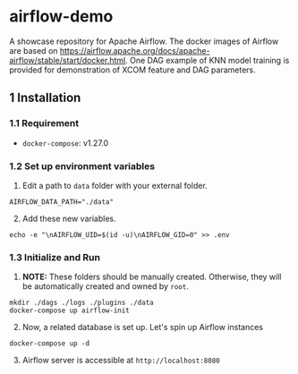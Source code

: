 # airflow-demo
A showcase repository for Apache Airflow. The docker images of Airflow are based on https://airflow.apache.org/docs/apache-airflow/stable/start/docker.html. One DAG example of KNN model training is provided for demonstration of XCOM feature and DAG parameters.

## 1 Installation

### 1.1 Requirement
- `docker-compose`: v1.27.0

### 1.2 Set up environment variables
1. Edit a path to `data` folder with your external folder.
```
AIRFLOW_DATA_PATH="./data"
```
2. Add these new variables.
```
echo -e "\nAIRFLOW_UID=$(id -u)\nAIRFLOW_GID=0" >> .env
```

### 1.3 Initialize and Run
1. **NOTE:** These folders should be manually created. Otherwise, they will be automatically created and owned by `root`.
```
mkdir ./dags ./logs ./plugins ./data
docker-compose up airflow-init
```
2. Now, a related database is set up. Let's spin up Airflow instances
```
docker-compose up -d
```
3. Airflow server is accessible at `http://localhost:8080`